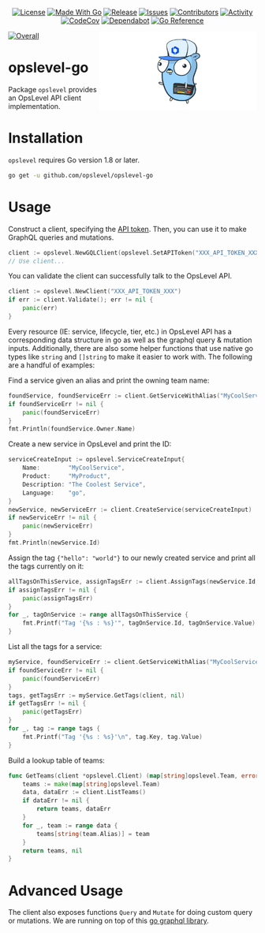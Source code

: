 <p align="center">
    <a href="https://github.com/OpsLevel/opslevel-go/blob/main/LICENSE">
        <img src="https://img.shields.io/github/license/OpsLevel/opslevel-go.svg" alt="License"/></a>
    <a href="https://go.dev">
        <img src="https://img.shields.io/github/go-mod/go-version/OpsLevel/opslevel-go" alt="Made With Go"/></a>
    <a href="https://GitHub.com/OpsLevel/opslevel-go/releases/">
        <img src="https://img.shields.io/github/v/release/OpsLevel/opslevel-go?include_prereleases" alt="Release"/></a>
    <a href="https://GitHub.com/OpsLevel/opslevel-go/issues/">
        <img src="https://img.shields.io/github/issues/OpsLevel/opslevel-go.svg" alt="Issues"/></a>
    <a href="https://github.com/OpsLevel/opslevel-go/graphs/contributors">
        <img src="https://img.shields.io/github/contributors/OpsLevel/opslevel-go" alt="Contributors"/></a>
    <a href="https://github.com/OpsLevel/opslevel-go/pulse">
        <img src="https://img.shields.io/github/commit-activity/m/OpsLevel/opslevel-go" alt="Activity"/></a>
	<a href="https://codecov.io/gh/OpsLevel/opslevel-go">
        <img src="https://codecov.io/gh/OpsLevel/opslevel-go/branch/main/graph/badge.svg?token=GHQHRIJ9UW" alt="CodeCov"/></a>
    <a href="https://dependabot.com/">
        <img src="https://badgen.net/badge/Dependabot/enabled/green?icon=dependabot" alt="Dependabot"/></a>
    <a href="https://pkg.go.dev/github.com/opslevel/opslevel-go/v2025">
        <img src="https://pkg.go.dev/badge/github.com/opslevel/opslevel.svg" alt="Go Reference"/></a>
</p>

<img align="right" src="logo.png" width="320" height="160" alt="The OpsLevel Gopher">

[![Overall](https://img.shields.io/endpoint?style=flat&url=https%3A%2F%2Fapp.opslevel.com%2Fapi%2Fservice_level%2FOrfRqpiglK-WdxPAHJrUWzwYaweF_gDsmkSKWFYw9LU)](https://app.opslevel.com/services/opslevel_api_clients/maturity-report)

# opslevel-go

Package `opslevel` provides an OpsLevel API client implementation.


# Installation

`opslevel` requires Go version 1.8 or later.

```bash
go get -u github.com/opslevel/opslevel-go
```

# Usage

Construct a client, specifying the [API token](https://app.opslevel.com/api_tokens). Then, you can use it to make GraphQL queries and mutations.

```go
client := opslevel.NewGQLClient(opslevel.SetAPIToken("XXX_API_TOKEN_XXX"))
// Use client...
```

You can validate the client can successfully talk to the OpsLevel API.

```go
client := opslevel.NewClient("XXX_API_TOKEN_XXX")
if err := client.Validate(); err != nil {
	panic(err)
}
```

Every resource (IE: service, lifecycle, tier, etc.) in OpsLevel API has a corresponding data structure in go as well as the graphql query & mutation inputs.  Additionally, there are also some helper functions that use native go types like `string` and `[]string` to make it easier to work with.  The following are a handful of examples:

Find a service given an alias and print the owning team name:

```go
foundService, foundServiceErr := client.GetServiceWithAlias("MyCoolService")
if foundServiceErr != nil {
	panic(foundServiceErr)
}
fmt.Println(foundService.Owner.Name)
```

Create a new service in OpsLevel and print the ID:

```go
serviceCreateInput := opslevel.ServiceCreateInput{
	Name:        "MyCoolService",
	Product:     "MyProduct",
	Description: "The Coolest Service",
	Language:    "go",
}
newService, newServiceErr := client.CreateService(serviceCreateInput)
if newServiceErr != nil {
	panic(newServiceErr)
}
fmt.Println(newService.Id)
```

Assign the tag `{"hello": "world"}` to our newly created service and print all the tags currently on it:

```go
allTagsOnThisService, assignTagsErr := client.AssignTags(newService.Id, map[string]string{"hello": "world"})
if assignTagsErr != nil {
	panic(assignTagsErr)
}
for _, tagOnService := range allTagsOnThisService {
	fmt.Printf("Tag '{%s : %s}'", tagOnService.Id, tagOnService.Value)
}
```

List all the tags for a service:

```go
myService, foundServiceErr := client.GetServiceWithAlias("MyCoolService")
if foundServiceErr != nil {
	panic(foundServiceErr)
}
tags, getTagsErr := myService.GetTags(client, nil)
if getTagsErr != nil {
	panic(getTagsErr)
}
for _, tag := range tags {
	fmt.Printf("Tag '{%s : %s}'\n", tag.Key, tag.Value)
}
```

Build a lookup table of teams:

```go
func GetTeams(client *opslevel.Client) (map[string]opslevel.Team, error) {
	teams := make(map[string]opslevel.Team)
	data, dataErr := client.ListTeams()
	if dataErr != nil {
		return teams, dataErr
	}
	for _, team := range data {
		teams[string(team.Alias)] = team
	}
	return teams, nil
}
```

# Advanced Usage

The client also exposes functions `Query` and `Mutate` for doing custom query or mutations.  We are running on top of this [go graphql library](https://github.com/hasura/go-graphql-client).
